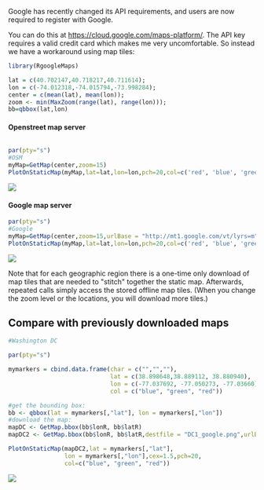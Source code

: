 Google has recently changed its API requirements, and users are now required to register with Google.

You can do this at <https://cloud.google.com/maps-platform/>. The API key requires a valid credit card which makes me very uncomfortable. So instead we have a workaround using map tiles:

``` r
library(RgoogleMaps)

lat = c(40.702147,40.718217,40.711614);
lon = c(-74.012318,-74.015794,-73.998284);
center = c(mean(lat), mean(lon));
zoom <- min(MaxZoom(range(lat), range(lon)));
bb=qbbox(lat,lon)
```

#### Openstreet map server

``` r

par(pty="s")
#OSM
myMap=GetMap(center,zoom=15)
PlotOnStaticMap(myMap,lat=lat,lon=lon,pch=20,col=c('red', 'blue', 'green'),cex=2)
```

![](tools/README-unnamed-chunk-3-1.png)

#### Google map server

``` r
par(pty="s")
#Google
myMap=GetMap(center,zoom=15,urlBase = "http://mt1.google.com/vt/lyrs=m", tileDir= "~/mapTiles/Google/")
PlotOnStaticMap(myMap,lat=lat,lon=lon,pch=20,col=c('red', 'blue', 'green'),cex=2)
```

![](tools/README-unnamed-chunk-4-1.png)

Note that for each geographic region there is a one-time only download of map tiles that are needed to "stitch" together the static map. Afterwards, repeated calls simply access the stored offline map tiles. (When you change the zoom level or the locations, you will download more tiles.)

Compare with previously downloaded maps
---------------------------------------

``` r
#Washington DC

par(pty="s")

mymarkers = cbind.data.frame(char = c("","",""),
                             lat = c(38.898648,38.889112, 38.880940),
                             lon = c(-77.037692, -77.050273, -77.03660), 
                             col = c("blue", "green", "red"))

#get the bounding box:
bb <- qbbox(lat = mymarkers[,"lat"], lon = mymarkers[,"lon"])
#download the map:
mapDC <- GetMap.bbox(bb$lonR, bb$latR)
mapDC2 <- GetMap.bbox(bb$lonR, bb$latR,destfile = "DC1_google.png",urlBase = "http://mt1.google.com/vt/lyrs=m", tileDir= "~/mapTiles/Google/")

PlotOnStaticMap(mapDC2,lat = mymarkers[,"lat"], 
                lon = mymarkers[,"lon"],cex=1.5,pch=20,
                col=c("blue", "green", "red"))
```

![](tools/README-unnamed-chunk-5-1.png)
